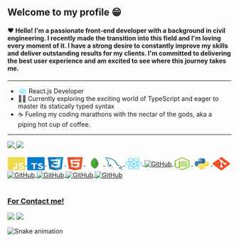 ## Welcome to my profile 😁

#### ❤ Hello! I'm a passionate front-end developer with a background in civil engineering. I recently made the transition into this field and I'm loving every moment of it. I have a strong desire to constantly improve my skills and deliver outstanding results for my clients. I'm committed to delivering the best user experience and am excited to see where this journey takes me.
---

- <img align="center" alt="React" height="15" width="20" src="https://raw.githubusercontent.com/devicons/devicon/master/icons/react/react-original.svg"> React.js Developer
- 👨‍💻 Currently exploring the exciting world of TypeScript and eager to master its statically typed syntax
- ☕ Fueling my coding marathons with the nectar of the gods, aka a piping hot cup of coffee.
---

 <div>
   <a href="https://github.com/HyagoSF">
   <img height="180em" src="https://github-readme-stats-sigma-five.vercel.app/api?username=HyagoSF&show_icons=true&theme=tokyonight&include_all_commits=true&count_private=true"/>
   <img height="180em" src="https://github-readme-stats-sigma-five.vercel.app/api/top-langs/?username=HyagoSF&layout=compact&langs_count=6&theme=tokyonight"/>

</div>
<div style="display: inline_block"><br>
  <img align="center" alt="Js" height="30" width="40" src="https://raw.githubusercontent.com/devicons/devicon/master/icons/javascript/javascript-plain.svg">
	  <img align="center" alt="TypeScript" height="30" width="40" src="https://raw.githubusercontent.com/devicons/devicon/master/icons/typescript/typescript-original.svg">
		  <img align="center" alt="CSS" height="30" width="40" src="https://raw.githubusercontent.com/devicons/devicon/master/icons/css3/css3-original.svg">
  <img align="center" alt="HTML" height="30" width="40" src="https://raw.githubusercontent.com/devicons/devicon/master/icons/html5/html5-original.svg">
  <img align="center" alt="MongoDB" height="30" width="40" src="https://raw.githubusercontent.com/devicons/devicon/master/icons/mongodb/mongodb-original.svg">
  <img align="center" alt="MySQL" height="30" width="40" src="https://raw.githubusercontent.com/devicons/devicon/master/icons/mysql/mysql-original.svg">
  <img align="center" alt="React" height="30" width="40" src="https://raw.githubusercontent.com/devicons/devicon/master/icons/react/react-original.svg">
		<img align="center" alt="GitHub" height="30" width="40" src="https://cdn.jsdelivr.net/gh/devicons/devicon/icons/redux/redux-original.svg" />
  <img align="center" alt="Node" height="30" width="40" src="https://raw.githubusercontent.com/devicons/devicon/master/icons/nodejs/nodejs-original.svg">
  <img align="center" alt="Python" height="30" width="40" src="https://raw.githubusercontent.com/devicons/devicon/master/icons/python/python-original.svg">
  <img align="center" alt="Git" height="30" width="40" src="https://raw.githubusercontent.com/devicons/devicon/master/icons/git/git-original.svg">
	<img align="center" alt="GitHub" height="30" width="40" src="https://cdn.jsdelivr.net/gh/devicons/devicon/icons/github/github-original-wordmark.svg" />
	<img align="center" alt="GitHub" height="30" width="40" src="https://cdn.jsdelivr.net/gh/devicons/devicon/icons/npm/npm-original-wordmark.svg" />
	<img align="center" alt="GitHub" height="30" width="40" src="https://cdn.jsdelivr.net/gh/devicons/devicon/icons/bootstrap/bootstrap-original.svg" />
		<img align="center" alt="GitHub" height="30" width="40" src="https://cdn.jsdelivr.net/gh/devicons/devicon/icons/express/express-original-wordmark.svg" />

         
	
</div>
 
 <br>
 

### For Contact me! 
<div> 
  <a href = "mailto:hyagosilvaferreira@gmail.com"><img src="https://img.shields.io/badge/-Gmail-%23333?style=for-the-badge&logo=gmail&logoColor=white" target="_blank"></a>
  <a href="https://www.linkedin.com/in/hyago-ferreira-6a0195190" target="_blank"><img src="https://img.shields.io/badge/-LinkedIn-%230077B5?style=for-the-badge&logo=linkedin&logoColor=white" target="_blank"></a> 
 
  ![Snake animation](https://github.com/devemdobro/devemdobro/blob/output/github-contribution-grid-snake.svg)

</div>
